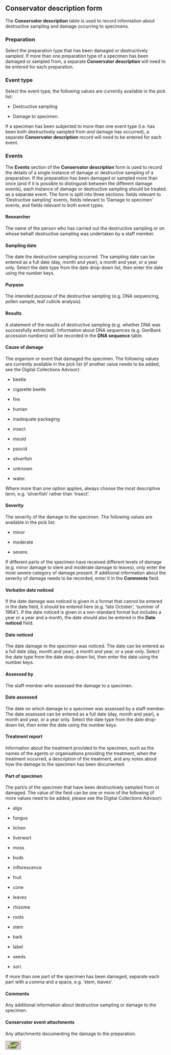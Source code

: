 ## Conservator description form

The **Conservator description** table is used to record information about destructive sampling and damage occurring to specimens.

### Preparation

Select the preparation type that has been damaged or destructively sampled. If more than one preparation type of a specimen has been damaged or sampled from, a separate **Conservator description** will need to be entered for each preparation.

### Event type

Select the event type; the following values are currently available in the pick list:

-   Destructive sampling

-   Damage to specimen.

If a specimen has been subjected to more than one event type (i.e. has been both destructively sampled from *and* damage has occurred), a separate **Conservator description** record will need to be entered for each event.

### Events

The **Events** section of the **Conservator description** form is used to record the details of a single instance of damage or destructive sampling of a preparation. If the preparation has been damaged or sampled more than once (and if it is possible to distinguish between the different damage events), each instance of damage or destructive sampling should be treated as a separate event. The form is split into three sections: fields relevant to ‘Destructive sampling’ events, fields relevant to ‘Damage to specimen’ events, and fields relevant to both event types.

#### Researcher

The name of the person who has carried out the destructive sampling or on whose behalf destructive sampling was undertaken by a staff member.

#### Sampling date

The date the destructive sampling occurred. The sampling date can be entered as a full date (day, month and year), a month and year, or a year only. Select the date type from the date drop-down list, then enter the date using the number keys.

#### Purpose

The intended purpose of the destructive sampling (e.g. DNA sequencing, pollen sample, leaf cuticle analysis).

#### Results

A statement of the results of destructive sampling (e.g. whether DNA was successfully extracted). Information about DNA sequences (e.g. GenBank accession numbers) will be recorded in the **DNA sequence** table.

#### Cause of damage

The organism or event that damaged the specimen. The following values are currently available in the pick list (if another value needs to be added, see the Digital Collections Advisor):

-   beetle

-   cigarette beetle

-   fire

-   human

-   inadequate packaging

-   insect

-   mould

-   psocid

-   silverfish

-   unknown

-   water.

Where more than one option applies, always choose the most descriptive term, e.g. ‘silverfish’ rather than ‘insect’.

#### Severity

The severity of the damage to the specimen. The following values are available in the pick list:

-   minor

-   moderate

-   severe.

If different parts of the specimen have received different levels of damage (e.g. minor damage to stem and moderate damage to leaves), only enter the most severe category of damage present. If additional information about the severity of damage needs to be recorded, enter it in the **Comments** field.

#### Verbatim date noticed

If the date damage was noticed is given in a format that cannot be entered in the date field, it should be entered here (e.g. ‘late October’, ‘summer of 1964’). If the date noticed is given in a non-standard format but includes a year or a year and a month, the date should also be entered in the **Date noticed** field.

#### Date noticed

The date damage to the specimen was noticed. The date can be entered as a full date (day, month and year), a month and year, or a year only. Select the date type from the date drop-down list, then enter the date using the number keys.

#### Assessed by

The staff member who assessed the damage to a specimen.

#### Date assessed

The date on which damage to a specimen was assessed by a staff member. The date assessed can be entered as a full date (day, month and year), a month and year, or a year only. Select the date type from the date drop-down list, then enter the date using the number keys.

#### Treatment report

Information about the treatment provided to the specimen, such as the names of the agents or organisations providing the treatment, when the treatment occurred, a description of the treatment, and any notes about how the damage to the specimen has been documented.

#### Part of specimen

The part/s of the specimen that have been destructively sampled from or damaged. The value of the field can be one or more of the following (if more values need to be added, please see the Digital Collections Advisor):

-   alga

-   fungus

-   lichen

-   liverwort

-   moss

-   buds

-   inflorescence

-   fruit

-   cone

-   leaves

-   rhizome

-   roots

-   stem

-   bark

-   label

-   seeds

-   sori.

If more than one part of the specimen has been damaged, separate each part with a comma and a space, e.g. ‘stem, leaves’.

#### Comments

Any additional information about destructive sampling or damage to the specimen.

#### Conservator event attachments

Any attachments documenting the damage to the preparation.

![](./media/image87.png)
